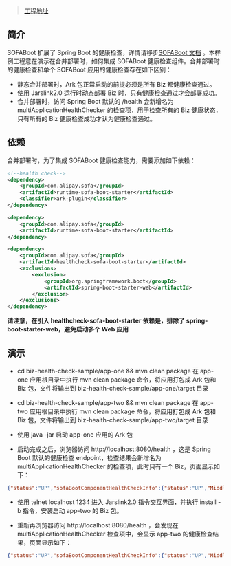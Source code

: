 > [工程地址](https://github.com/sofastack/sofa-jarslink/tree/master/sofa-jarslink-samples/biz-health-check-sample)

## 简介
SOFABoot 扩展了 Spring Boot 的健康检查，详情请移步[SOFABoot 文档](../HealthCheck) 。本样例工程意在演示在合并部署时，如何集成 SOFABoot 健康检查组件。合并部署时的健康检查和单个 SOFABoot 应用的健康检查存在如下区别：
+ 静态合并部署时，Ark 包正常启动的前提必须是所有 Biz 都健康检查通过。
+ 使用 Jarslink2.0 运行时动态部署 Biz 时，只有健康检查通过才会部署成功。
+ 合并部署时，访问 Spring Boot 默认的 /health 会新增名为 multiApplicationHealthChecker 的检查项，用于检查所有的 Biz 健康状态，只有所有的 Biz 健康检查成功才认为健康检查通过。

## 依赖
合并部署时，为了集成 SOFABoot 健康检查能力，需要添加如下依赖：
```xml
<!--health check-->
<dependency>
    <groupId>com.alipay.sofa</groupId>
    <artifactId>runtime-sofa-boot-starter</artifactId>
    <classifier>ark-plugin</classifier>
</dependency>

<dependency>
    <groupId>com.alipay.sofa</groupId>
    <artifactId>runtime-sofa-boot-starter</artifactId>
</dependency>

<dependency>
    <groupId>com.alipay.sofa</groupId>
    <artifactId>healthcheck-sofa-boot-starter</artifactId>
    <exclusions>
        <exclusion>
            <groupId>org.springframework.boot</groupId>
            <artifactId>spring-boot-starter-web</artifactId>
        </exclusion>
    </exclusions>
</dependency>
```

**请注意，在引入 healthcheck-sofa-boot-starter 依赖是，排除了 spring-boot-starter-web，避免启动多个 Web 应用**

## 演示
+ cd biz-health-check-sample/app-one && mvn clean package
在 app-one 应用根目录中执行 mvn clean package 命令，将应用打包成 Ark 包和 Biz 包，文件将输出到 biz-health-check-sample/app-one/target 目录

+ cd biz-health-check-sample/app-two && mvn clean package
在 app-two 应用根目录中执行 mvn clean package 命令，将应用打包成 Ark 包和 Biz 包，文件将输出到 biz-health-check-sample/app-two/target 目录

+ 使用 java -jar 启动 app-one 应用的 Ark 包

+ 启动完成之后，浏览器访问 http://localhost:8080/health ，这是 Spring Boot 默认的健康检查 endpoint，检查结果会新增名为 multiApplicationHealthChecker 的检查项，此时只有一个 Biz，页面显示如下：
```json
{"status":"UP","sofaBootComponentHealthCheckInfo":{"status":"UP","Middleware":{"RUNTIME-COMPONENT":{"status":"UP"}}},"springContextHealthCheckInfo":{"status":"UP"},"multiApplicationHealthChecker":{"status":"UP","Biz: app-one:1.0.0 health check":"passed"},"diskSpace":{"status":"UP","total":249769230336,"free":124531359744,"threshold":10485760}}
```

+ 使用 telnet localhost 1234 进入 Jarslink2.0 指令交互界面，并执行 install -b 指令，安装启动 app-two 的 Biz 包。

+ 重新再浏览器访问 http://localhost:8080/health ，会发现在 multiApplicationHealthChecker 检查项中，会显示 app-two 的健康检查结果，页面显示如下：
```json
{"status":"UP","sofaBootComponentHealthCheckInfo":{"status":"UP","Middleware":{"RUNTIME-COMPONENT":{"status":"UP"}}},"springContextHealthCheckInfo":{"status":"UP"},"multiApplicationHealthChecker":{"status":"UP","Biz: app-one:1.0.0 health check":"passed","Biz: app-two:1.0.0 health check":"passed"},"diskSpace":{"status":"UP","total":249769230336,"free":124521283584,"threshold":10485760}}
```